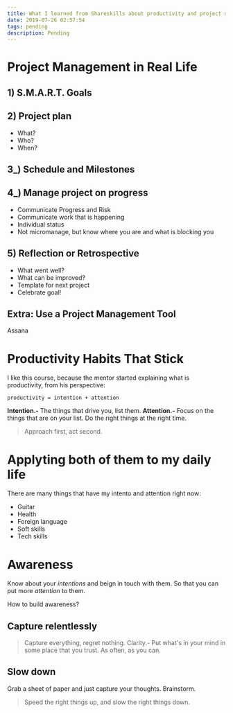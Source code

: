 ```yaml
---
title: What I learned from Shareskills about productivity and project management
date: 2019-07-26 02:57:54
tags: pending
description: Pending
---
```

# Project Management in Real Life

## 1) S.M.A.R.T. Goals

## 2) Project plan
- What?
- Who?
- When?

## 3_) Schedule and Milestones

## 4_) Manage project on progress
- Communicate Progress and Risk
- Communicate work that is happening
- Individual status
- Not micromanage, but know where you are and what is blocking you

## 5) Reflection or Retrospective
- What went well?
- What can be improved?
- Template for next project
- Celebrate goal!

## Extra: Use a Project Management Tool
Assana

# Productivity Habits That Stick

I like this course, because the mentor started explaining what is productivity,
from his perspective:

```
productivity = intention + attention
```

**Intention.-** The things that drive you, list them.
**Attention.-** Focus on the things that are on your list. Do the right things at the
right time.

> Approach first, act second.

# Applyting both of them to my daily life
There are many things that have my intento and attention right now:

- Guitar
- Health
- Foreign language
- Soft skills
- Tech skills

# Awareness
Know about your _intentions_ and beign in touch with them. So that you can put
more _attention_ to them.

How to build awareness?
## Capture relentlessly
> Capture everything, regret nothing.
Clarity.- Put what's in your mind in some place that you trust. As often, as you can.

## Slow down
Grab a sheet of paper and just capture your thoughts. Brainstorm.

> Speed the right things up, and slow the right things down.
